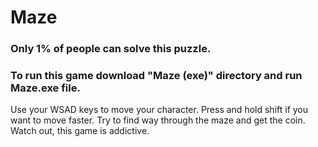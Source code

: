 # Maze
### Only 1% of people can solve this puzzle. 
### To run this game download "Maze (exe)" directory and run Maze.exe file.
Use your WSAD keys to move your character. Press and hold shift if you want to move faster. Try to find way through the maze and get the coin. Watch out, this game is addictive.
